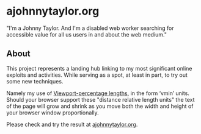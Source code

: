 # ajohnnytaylor.org

"I'm a Johnny Taylor. And I'm a disabled web worker searching for accessible value for all us users in and about the web medium." 

## About

This project represents a landing hub linking to my most significant online exploits and activities. While serving as a spot, at least in part, to try out some new techniques. 

Namely my use of <a href="http://www.w3.org/TR/css3-values/#viewport-relative-lengths" rel="external">Viewport-percentage lengths</a>, in the form ‘vmin’ units. Should your browser support these "distance relative length units" the text of the page will grow and shrink as you move both the width and height of your browser window proportionally.

Please check and try the result at <a href="http://ajohnnytaylor.org" rel="external">ajohnnytaylor.org</a>.